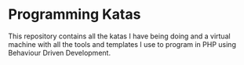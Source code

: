 # Programming Katas

This repository contains all the katas I have being doing and a virtual machine with all the tools and templates I use to program in PHP using Behaviour Driven Development.

